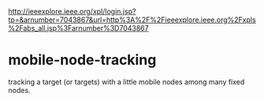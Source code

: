 http://ieeexplore.ieee.org/xpl/login.jsp?tp=&arnumber=7043867&url=http%3A%2F%2Fieeexplore.ieee.org%2Fxpls%2Fabs_all.jsp%3Farnumber%3D7043867
# mobile-node-tracking
tracking a target (or targets) with a little mobile nodes among many fixed nodes.
